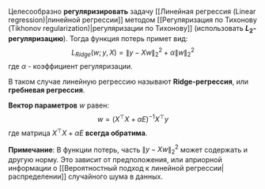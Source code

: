 Целесообразно **регуляризировать** задачу [[Линейная регрессия (Linear regression)|линейной регрессии]] методом [[Регуляризация по Тихонову (Tikhonov regularization)|регуляризации по Тихонову]] (использовать **$L_2$-регуляризацию**). Тогда функция потерь примет вид:
$$
L_{Ridge}(w;y,X) = \lVert y-Xw \rVert_2^2 + \alpha\lVert w\rVert_2^2
$$
где $\alpha$ - коэффициент регуляризации.

В таком случае линейную регрессию называют **Ridge-регрессия**, или **гребневая регрессия**.

**Вектор параметров** $w$ равен:
$$
w=(X^\top X+\alpha E)^{-1}X^\top y
$$
где матрица $X^\top X+\alpha E$ **всегда обратима**.

**Примечание**:
В функции потерь, часть $\lVert y-Xw \rVert_2^2$ может содержать и другую норму. Это зависит от предположения, или априорной информации о [[Вероятностный подход к линейной регрессии|распределении]] случайного шума в данных.